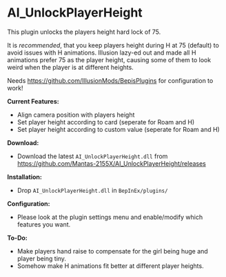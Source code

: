# AI_UnlockPlayerHeight  
This plugin unlocks the players height hard lock of 75.  

It is *recommended*, that you keep players height during H at 75 (default) to avoid issues with H animations. 
Illusion lazy-ed out and made all H animations prefer 75 as the player height, causing some of them to look weird when the player is at different heights.  

Needs https://github.com/IllusionMods/BepisPlugins for configuration to work!

**Current Features:**  
* Align camera position with players height  
* Set player height according to card (seperate for Roam and H)  
* Set player height according to custom value (seperate for Roam and H)  

**Download:**  
* Download the latest `AI_UnlockPlayerHeight.dll` from https://github.com/Mantas-2155X/AI_UnlockPlayerHeight/releases  

**Installation:**  
* Drop `AI_UnlockPlayerHeight.dll` in `BepInEx/plugins/`  

**Configuration:**  
* Please look at the plugin settings menu and enable/modify which features you want.  

**To-Do:**  
* Make players hand raise to compensate for the girl being huge and player being tiny.  
* Somehow make H animations fit better at different player heights.  
